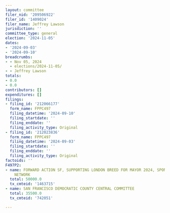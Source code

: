 ```yaml
---
layout: committee
filer_nid: '209506922'
filer_id: '1409024'
filer_name: Jeffrey Lawson
jurisdiction: ''
committee_type: general
election: '2024-11-05'
dates:
- '2024-09-03'
- '2024-09-10'
breadcrumbs:
- - Nov 05, 2024
  - elections/2024-11-05/
- - Jeffrey Lawson
totals:
- 0.0
- 0.0
contributors: []
expenditures: []
filings:
- filing_id: '212066177'
  form_name: FPPC497
  filing_datetime: '2024-09-10'
  filing_startdate: ''
  filing_enddate: ''
  filing_activity_type: Original
- filing_id: '212023836'
  form_name: FPPC497
  filing_datetime: '2024-09-03'
  filing_startdate: ''
  filing_enddate: ''
  filing_activity_type: Original
factoids: ''
F497P2:
- name: FORWARD ACTION SF, SUPPORTING LONDON BREED FOR MAYOR 2024, SPONSORED BY ABUNDANCE
    NETWORK
  total: 50000.0
  tx_cmteid: '1463715'
- name: SAN FRANCISCO DEMOCRATIC COUNTY CENTRAL COMMITTEE
  total: 35500.0
  tx_cmteid: '742051'

---
```


